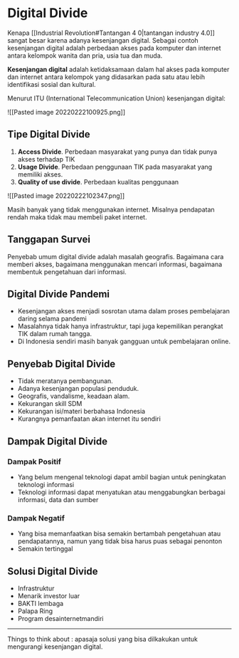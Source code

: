 # Digital Divide

Kenapa [[Industrial Revolution#Tantangan 4 0|tantangan industry 4.0]] sangat besar karena adanya kesenjangan digital. Sebagai contoh kesenjangan digital adalah perbedaan akses pada komputer dan internet antara kelompok wanita dan pria, usia tua dan muda.

**Kesenjangan digital** adalah ketidaksamaan dalam hal akses pada komputer dan internet antara kelompok yang didasarkan pada satu atau lebih identifikasi sosial dan kultural.

Menurut ITU (International Telecommunication Union) kesenjangan digital:

![[Pasted image 20220222100925.png]]

## Tipe Digital Divide

1. **Access Divide**. Perbedaan masyarakat yang punya dan tidak punya akses terhadap TIK
2. **Usage Divide**. Perbedaan penggunaan TIK pada masyarakat yang memiliki akses.
3. **Quality of use divide**. Perbedaan kualitas penggunaan

![[Pasted image 20220222102347.png]]

Masih banyak yang tidak menggunakan internet. Misalnya pendapatan rendah maka tidak mau membeli paket internet.

## Tanggapan Survei

Penyebab umum digital divide adalah masalah geografis. Bagaimana cara memberi akses, bagaimana menggunakan mencari informasi, bagaimana membentuk pengetahuan dari informasi.

## Digital Divide Pandemi

- Kesenjangan akses menjadi sosrotan utama dalam proses pembelajaran daring selama pandemi
- Masalahnya tidak hanya infrastruktur, tapi juga kepemilikan perangkat TIK dalam rumah tangga.
- Di Indonesia sendiri masih banyak gangguan untuk pembelajaran online.

## Penyebab Digital Divide

- Tidak meratanya pembangunan.
- Adanya kesenjangan populasi penduduk.
- Geografis, vandalisme, keadaan alam.
- Kekurangan skill SDM
- Kekurangan isi/materi berbahasa Indonesia
- Kurangnya pemanfaatan akan internet itu sendiri

## Dampak Digital Divide

### Dampak Positif

- Yang belum mengenal teknologi dapat ambil bagian untuk peningkatan teknologi informasi
- Teknologi informasi dapat menyatukan atau menggabungkan berbagai informasi, data dan sumber

### Dampak Negatif

- Yang bisa memanfaatkan bisa semakin bertambah pengetahuan atau pendapatannya, namun yang tidak bisa harus puas sebagai penonton
- Semakin tertinggal

## Solusi Digital Divide

- Infrastruktur
- Menarik investor luar
- BAKTI lembaga
- Palapa Ring
- Program desainternetmandiri

---

Things to think about : apasaja solusi yang bisa dilkakukan untuk mengurangi kesenjangan digital.